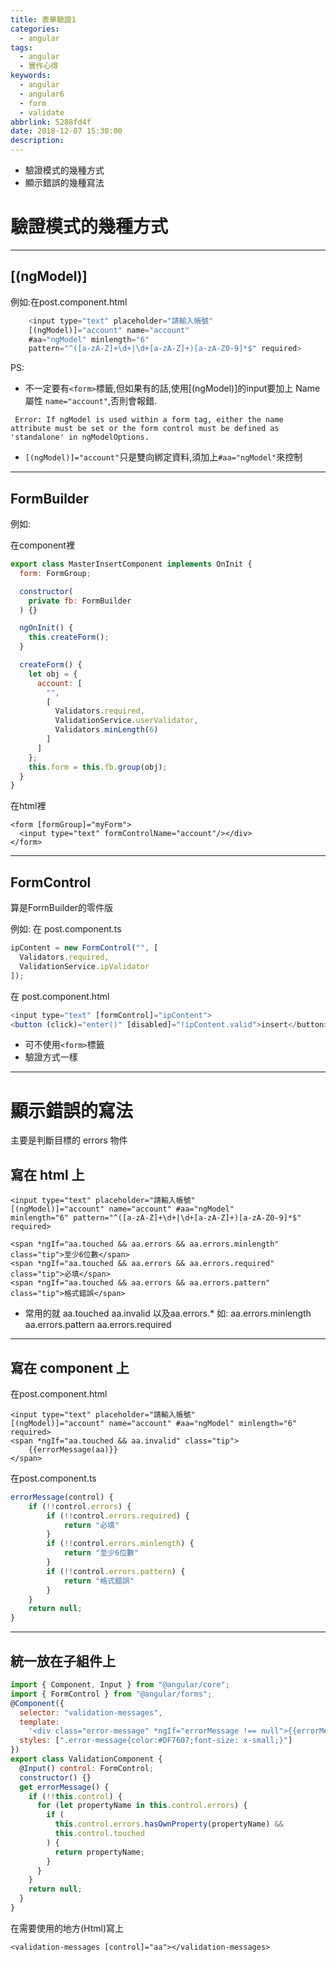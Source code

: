 ```yaml
---
title: 表單驗證1
categories:
  - angular
tags:
  - angular
  - 實作心得
keywords:
  - angular
  - angular6
  - form
  - validate
abbrlink: 5288fd4f
date: 2018-12-07 15:30:00
description:
---
```


- 驗證模式的幾種方式
- 顯示錯誤的幾種寫法
  <!--more-->

# 驗證模式的幾種方式

---

## [(ngModel)]

例如:在post.component.html

```js
    <input type="text" placeholder="請輸入帳號" 
    [(ngModel)]="account" name="account" 
    #aa="ngModel" minlength="6" 
    pattern="^([a-zA-Z]+\d+|\d+[a-zA-Z]+)[a-zA-Z0-9]*$" required>
```

PS:
- 不一定要有`<form>`標籤,但如果有的話,使用[(ngModel)]的input要加上 Name 屬性
`name="account"`,否則會報錯.

` Error: If ngModel is used within a form tag, either the name attribute must be set or the form
control must be defined as 'standalone' in ngModelOptions.`

- `[(ngModel)]="account"`只是雙向綁定資料,須加上`#aa="ngModel"`來控制

---

## FormBuilder

例如:

在component裡
```js
export class MasterInsertComponent implements OnInit {
  form: FormGroup;

  constructor(
    private fb: FormBuilder
  ) {}

  ngOnInit() {
    this.createForm();
  }

  createForm() {
    let obj = {
      account: [
        "",
        [
          Validators.required,
          ValidationService.userValidator,
          Validators.minLength(6)
        ]
      ]
    };
    this.form = this.fb.group(obj);
  }
}

```
在html裡
```
<form [formGroup]="myForm">
  <input type="text" formControlName="account"/></div>
</form>
```
---

## FormControl

算是FormBuilder的零件版

例如:
在 post.component.ts
```js
ipContent = new FormControl("", [
  Validators.required,
  ValidationService.ipValidator
]);
```

在 post.component.html
```js
<input type="text" [formControl]="ipContent">
<button (click)="enter()" [disabled]="!ipContent.valid">insert</button>
```

- 可不使用`<form>`標籤
- 驗證方式一樣

---

# 顯示錯誤的寫法
主要是判斷目標的 errors 物件

## 寫在 html 上

```
<input type="text" placeholder="請輸入帳號" 
[(ngModel)]="account" name="account" #aa="ngModel" 
minlength="6" pattern="^([a-zA-Z]+\d+|\d+[a-zA-Z]+)[a-zA-Z0-9]*$" required>

<span *ngIf="aa.touched && aa.errors && aa.errors.minlength" class="tip">至少6位數</span>
<span *ngIf="aa.touched && aa.errors && aa.errors.required" class="tip">必填</span>
<span *ngIf="aa.touched && aa.errors && aa.errors.pattern" class="tip">格式錯誤</span>
```

- 	常用的就
	aa.touched
	aa.invalid
	以及aa.errors.*
	如:
	aa.errors.minlength
	aa.errors.pattern
  aa.errors.required
---

## 寫在 component 上

在post.component.html
```
<input type="text" placeholder="請輸入帳號" 
[(ngModel)]="account" name="account" #aa="ngModel" minlength="6" required>
<span *ngIf="aa.touched && aa.invalid" class="tip">
    {{errorMessage(aa)}}
</span>

```

在post.component.ts
```js
errorMessage(control) {
    if (!!control.errors) {
        if (!!control.errors.required) {
            return "必填"
        }
        if (!!control.errors.minlength) {
            return "至少6位數"
        }
        if (!!control.errors.pattern) {
            return "格式錯誤"
        }
    }
    return null;
}
```
---

## 統一放在子組件上

```js
import { Component, Input } from "@angular/core";
import { FormControl } from "@angular/forms";
@Component({
  selector: "validation-messages",
  template:
    '<div class="error-message" *ngIf="errorMessage !== null">{{errorMessage}}</div>',
  styles: [".error-message{color:#DF7607;font-size: x-small;}"]
})
export class ValidationComponent {
  @Input() control: FormControl;
  constructor() {}
  get errorMessage() {
    if (!!this.control) {
      for (let propertyName in this.control.errors) {
        if (
          this.control.errors.hasOwnProperty(propertyName) &&
          this.control.touched
        ) {
          return propertyName;
        }
      }
    }
    return null;
  }
}
```
在需要使用的地方(Html)寫上

```
<validation-messages [control]="aa"></validation-messages>
```
